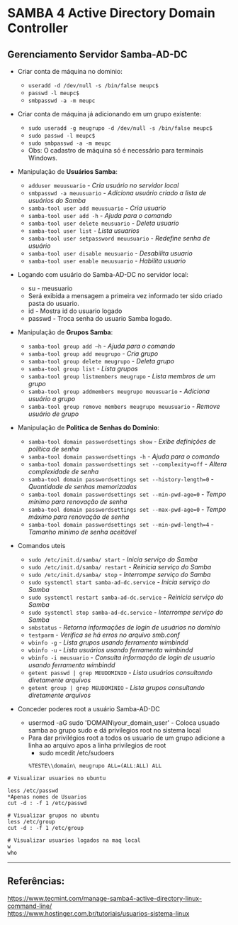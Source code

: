 # SAMBA 4 Active Directory Domain Controller  
## Gerenciamento Servidor Samba-AD-DC

* Criar conta de máquina no dominio:
  * `useradd -d /dev/null -s /bin/false meupc$`
  * `passwd -l meupc$`
  * `smbpasswd -a -m meupc`

* Criar conta de máquina já adicionando em um grupo existente:
  * `sudo useradd -g meugrupo -d /dev/null -s /bin/false meupc$` 
  * `sudo passwd -l meupc$`
  * `sudo smbpasswd -a -m meupc`
  * Obs: O cadastro de máquina só é necessário para terminais Windows.

* Manipulação de **Usuários Samba**:
  * `adduser meuusuario` - *Cria usuário no servidor local*
  * `smbpasswd -a meuusuario` - *Adiciona usuário criado a lista de usuários do Samba*
  * `samba-tool user add meuusuario`  - *Cria usuario*
  * `samba-tool user add -h`  - *Ajuda para o comando*
  * `samba-tool user delete meusuario`  - *Deleta usuario*
  * `samba-tool user list`  - *Lista usuarios*
  * `samba-tool user setpassword meuusuario` - *Redefine senha de usuário*
  * `samba-tool user disable meusuario` - *Desabilita usuario*
  * `samba-tool user enable meuusuario` - *Habilita usuario*

* Logando com usuário do Samba-AD-DC no servidor local:
  * su - meusuario
  * Será exibida a mensagem a primeira vez informado ter sido criado pasta do usuario. 
  * id - Mostra id do usuario logado
  * passwd - Troca senha do usuario Samba logado.

* Manipulação de **Grupos Samba**:
  * `samba-tool group add –h` - *Ajuda para o comando*  
  * `samba-tool group add meugrupo` - *Cria grupo* 
  * `samba-tool group delete meugrupo` - *Deleta grupo*
  * `samba-tool group list` - *Lista grupos*
  * `samba-tool group listmembers meugrupo` - *Lista membros de um grupo*
  * `samba-tool group addmembers meugrupo meuusuario` - *Adiciona usuário a grupo*
  * `samba-tool group remove members meugrupo meuusuario` - *Remove usuário de grupo*

* Manipulação de **Politica de Senhas do Domínio**:
  * `samba-tool domain passwordsettings show` - *Exibe definições de política de senha*
  * `samba-tool domain passwordsettings -h` - *Ajuda para o comando*
  * `samba-tool domain passwordsettings set --complexity=off` - *Altera complexidade de senha*
  * `samba-tool domain passwordsettings set --history-length=0` - *Quantidade de senhas memorizadas*
  * `samba-tool domain passwordsettings set --min-pwd-age=0` - *Tempo mínimo para renovação de senha*
  * `samba-tool domain passwordsettings set --max-pwd-age=0` - *Tempo máximo para renovação de senha*
  * `samba-tool domain passwordsettings set --min-pwd-length=4` - *Tamanho mínimo de senha aceitável*

* Comandos uteis
  * `sudo /etc/init.d/samba/ start` - *Inicia serviço do Samba*
  * `sudo /etc/init.d/samba/ restart`  - *Reinicia serviço do Samba*
  * `sudo /etc/init.d/samba/ stop` - *Interrompe serviço do Samba*
  * `sudo systemctl start samba-ad-dc.service` - *Inicia serviço do Samba*
  * `sudo systemctl restart samba-ad-dc.service` - *Reinicia serviço do Samba*
  * `sudo systemctl stop samba-ad-dc.service` - *Interrompe serviço do Samba*
  * `smbstatus` - *Retorna informações de login de usuários no domínio*
  * `testparm` - *Verifica se há erros no arquivo smb.conf*
  * `wbinfo -g` - *Lista grupos usando ferramenta wimbindd*
  * `wbinfo -u` - *Lista usuários usando ferramenta wimbindd*
  * `wbinfo -i meusuario` - *Consulta informação de login de usuario usando ferramenta wimbindd*
  * `getent passwd | grep MEUDOMINIO` - *Lista usuários consultando diretamente arquivos*
  * `getent group | grep MEUDOMINIO` - *Lista grupos consultando diretamente arquivos*

* Conceder poderes root a usuário Samba-AD-DC
  * usermod -aG sudo 'DOMAIN\your_domain_user' - Coloca usuado samba ao grupo sudo e dá privilegios root no sistema local
  * Para dar privilégios root a todos os usuario de um grupo adicione a linha ao arquivo apos a linha privilegios de root
    * sudo mcedit /etc/sudoers
     ~~~
     %TESTE\\domain\ meugrupo ALL=(ALL:ALL) ALL
     ~~~
~~~
# Visualizar usuarios no ubuntu

less /etc/passwd
*Apenas nomes de Usuarios
cut -d : -f 1 /etc/passwd

# Visualizar grupos no ubuntu
less /etc/group
cut -d : -f 1 /etc/group

# Visualizar usuarios logados na maq local
w
who
~~~
--------------
## Referências:
https://www.tecmint.com/manage-samba4-active-directory-linux-command-line/  
https://www.hostinger.com.br/tutoriais/usuarios-sistema-linux  
